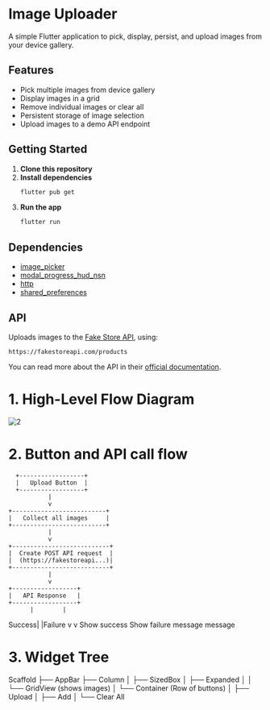 # Image Uploader

A simple Flutter application to pick, display, persist, and upload images from your device gallery.

## Features

- Pick multiple images from device gallery  
- Display images in a grid  
- Remove individual images or clear all  
- Persistent storage of image selection  
- Upload images to a demo API endpoint

## Getting Started

1. **Clone this repository**
2. **Install dependencies**
   ```bash
   flutter pub get
   ```
3. **Run the app**
   ```bash
   flutter run
   ```

## Dependencies

- [image_picker](https://pub.dev/packages/image_picker)
- [modal_progress_hud_nsn](https://pub.dev/packages/modal_progress_hud_nsn)
- [http](https://pub.dev/packages/http)
- [shared_preferences](https://pub.dev/packages/shared_preferences)

## API

Uploads images to the [Fake Store API](https://fakestoreapi.com/docs), using:
```
https://fakestoreapi.com/products
```
You can read more about the API in their [official documentation](https://fakestoreapi.com/docs).


# 1. High-Level Flow Diagram
![2](https://github.com/user-attachments/assets/2b305b42-5093-489b-8165-89143975425a)


# 2. Button and API call flow
      +------------------+
      |   Upload Button  |
      +------------------+
               |
               v
    +--------------------------+
    |   Collect all images     |
    +--------------------------+
               |
               v
    +---------------------------+
    |  Create POST API request  |
    |  (https://fakestoreapi...)|
    +---------------------------+
               |
               v
    +------------------+
    |   API Response   |
    +------------------+
          |        |
   Success|        |Failure
          v        v
   Show success   Show failure
   message        message


# 3. Widget Tree
Scaffold
 ├── AppBar
 ├── Column
 │    ├── SizedBox
 │    ├── Expanded
 │    │     └── GridView (shows images)
 │    └── Container (Row of buttons)
 │          ├── Upload
 │          ├── Add
 │          └── Clear All

 
